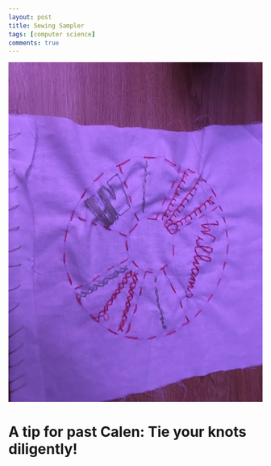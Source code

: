 ```yaml
---
layout: post
title: Sewing Sampler
tags: [computer science]
comments: true
---
```

![Sewing Sampler](https://github.com/cfiredancing/cfiredancing.github.io/blob/master/img/IMG_3711.JPG?raw=true)

# A tip for past Calen: Tie your knots diligently!
